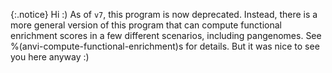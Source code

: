 
{:.notice}
Hi :) As of `v7`, this program is now deprecated. Instead, there is a more general version of this program that can compute functional enrichment scores in a few different scenarios, including pangenomes. See %(anvi-compute-functional-enrichment)s for details. But it was nice to see you here anyway :)
